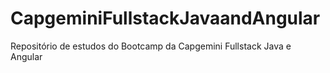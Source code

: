 # CapgeminiFullstackJavaandAngular
Repositório de estudos do Bootcamp da Capgemini Fullstack Java e Angular
